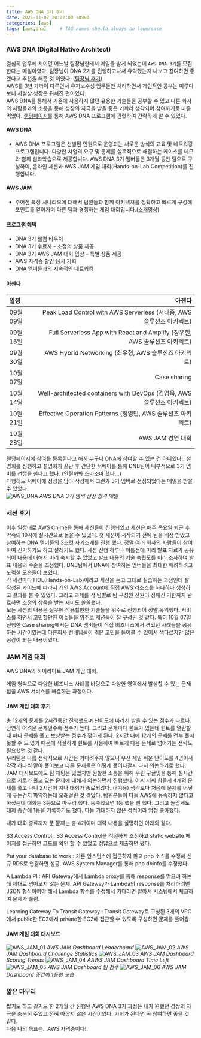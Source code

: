 ```yaml
---
title: AWS DNA 3기 후기
date: 2021-11-07 20:22:00 +0900
categories: [aws]
tags: [aws,dna]     # TAG names should always be lowercase
---
```


### AWS DNA (Digital Native Architect)
 
열심히 업무에 치이던 어느날 팀장님한테서 메일을 받게 되었는데 `AWS DNA 3기`를 모집한다는 메일이였다. 팀장님이 DNA 2기를 진행하고나서 유익했는지 나보고 참여하면 좋겠다고 추천을 해준 것 이였다. ([팀장님 후기](https://www.bogeun.io/50689135-8d99-434f-92d2-4a7c46294eb8))  
AWS를 3년 가까이 다루면서 유지보수성 업무들만 처리하면서 개인적인 공부는 미루다 보니 사실상 성장은 뒤쳐진 편이였다.  
AWS DNA를 통해서 기존에 사용하지 않던 유용한 기술들을 공부할 수 있고 다른 회사의 사람들과의 소통을 통해 성장의 자극을 받을 좋은 기회라 생각되어 참여하기로 마음먹었다. 
[랜딩페이지](https://pages.awscloud.com/kr-aws-dna-online-reg.html)를 통해 AWS DNA 프로그램에 관련하여 간략하게 알 수 있었다. 
  
#### AWS DNA
 
- AWS DNA 프로그램은 선별된 인원으로 운영되는 새로운 방식의 교육 및 네트워킹 프로그램입니다. 다양한 사업의 요구 및 문제를 실무적으로 해결하는 케이스를 데모와 함께 심화학습으로 제공합니다. AWS DNA 3기 멤버들은 3개월 동안 팀으로 구성하여, 온라인 세션과 AWS JAM 게임 대회(Hands-on-Lab Competition)를 진행합니다.

#### AWS JAM
 
- 주어진 특정 시나리오에 대해서 팀원들과 함께 아키텍처를 정확하고 빠르게 구성해 포인트를 얻어가며 다른 팀과 경쟁하는 게임 대회입니다.([소개영상](https://www.youtube.com/watch?v=dSqKmmZsMK4))  
  
#### 프로그램 혜택
 
- DNA 3기 웰컴 바우처
- DNA 3기 수료자 - 소정의 상품 제공
- DNA 3기 AWS JAM 대회 입상 – 특별 상품 제공
- AWS 자격증 할인 응시 기회
- DNA 멤버들과의 지속적인 네트워킹

#### 아젠다
 
| 일정      | 아젠다                                                                    | 
|:----------|-------------------------------------------------------------------------:| 
| 09월 09일 | Peak Load Control with AWS Serverless (서태종, AWS 솔루션즈 아키텍트)      | 
| 09월 16일 | Full Serverless App with React and Amplify (정우철, AWS 솔루션즈 아키텍트) | 
| 09월 30일 | AWS Hybrid Networking (최우형, AWS 솔루션즈 아키텍트)                      | 
| 10월 07일 | Case sharing                                                             | 
| 10월 14일 | Well-architected containers with DevOps (김영욱, AWS 솔루션즈 아키텍트)    | 
| 10월 21일 | Effective Operation Patterns (정영민, AWS 솔루션즈 아키텍트)               | 
| 10월 28일 | AWS JAM 경연 대회                                                         | 
  
  
랜딩페이지에 참여를 등록한다고 해서 누구나 DNA에 참여할 수 있는 건 아니였다;; 설명회를 진행하고 설명회가 끝난 후 간단한 서베이를 통해 DNB팀이 내부적으로 3기 멤버를 선정을 한다고 했다. (안될까봐 조마조마 했다...)  
다행히도 서베이에 정성을 담아 작성해서 그런가 3기 멤버로 선정되었다는 메일을 받을 수 있었다.  
![AWS_DNA](/assets/img/2021-11-07-aws-dna-3기-후기/aws_dna_01.png)
_AWS DNA 3기 멤버 선정 합격 메일_
  
### 세션 후기
 
이후 일정대로 AWS Chime을 통해 세션들이 진행되었고 세션은 매주 목요일 퇴근 후 약속의 19시에 실시간으로 들을 수 있었다. 첫 세션이 시작되기 전에 팀을 배정 받았고 참여하는 DNA 멤버들의 3초컷 자기소개를 진행 했다. 정말 여러 회사의 사람들이 참여하여 신기하기도 하고 설레기도 했다. 세션 진행 하루나 이틀전에 미리 발표 자료가 공유되어 내용에 대해서 미리 숙지할 수 있었고 발표 내용의 기술 숙련도를 미리 조사하여 발표 내용의 수준을 조정했다. DNB팀에서 DNA에 참여하는 멤버들을 최대한 배려하려고 노력한 모습들이 보였다.  
각 세션마다 HOL(Hands-on-Lab)이라고 세션을 듣고 그대로 실습하는 과정인데 잘 작성된 가이드에 따라서 개인 AWS Account에 직접 AWS 리소스를 하나하나 생성하고 결과를 볼 수 있었다. 그리고 과제를 각 팀별로 팀 구성원 전원이 정해진 기한까지 완료하면 소정의 상품을 받는 재미도 쏠쏠했다.  
모든 세션의 내용은 실무에 적용할만한 기술들을 위주로 진행되어 정말 유익했다. 서비스를 하면서 고민할만한 이슈들을 위주로 세션들이 잘 구성된 것 같다. 특히 10월 07일 진행한 Case sharing에서는 DNA 멤버들이 직접 비즈니스에서 겪었던 사례들을 공유하는 시간이였는데 다른회사 선배님들이 겪은 고민을 들어볼 수 있어서 색다르지만 많은 공감이 되는 내용이였다. 
  
### JAM 게임 대회
 
AWS DNA의 하이라이트 JAM 게임 대회.  
 
게임 형식으로 다양한 비즈니스 사례를 바탕으로 다양한 영역에서 발생할 수 있는 문제점을 AWS 서비스를 해결하는 과정이다.  
  
#### JAM 게임 대회 후기
총 12개의 문제를 2시간동안 진행했으며 난이도에 따라서 받을 수 있는 점수가 다르다. 당연히 어려운 문제일수록 점수가 높다. 그리고 문제마다 힌트가 있는데 힌트를 열람할 때 마다 문제를 풀고 보상받는 점수가 깎이게 된다. 2시간 내에 12개의 문제를 전부 풀지 못할 수 도 있기 때문에 적절하게 힌트를 사용하여 빠르게 다음 문제로 넘어가는 전략도 필요했던 것 같다.  
우리팀은 나름 전략적으로 시간은 기다려주지 않으니 우선 제일 쉬운 난이도를 4명이서 각각 하나씩 맡아 풀어보고 다른 문제들은 어떻게 풀어나갈지 다시 의논하기로 했다. JAM 대시보드에도 팀 채팅은 있었지만 원할한 소통을 위해 우린 구글밋을 통해 실시간으로 서로가 풀고 있는 문제에 대해서 의논하면서 진행했다. 어찌 저찌 힘들게 4개의 문제를 풀고 나니 2시간이 지나 대회가 종료되었다..(?띠용) 생각보다 처음에 문제를 어떻게 푸는건지 파악하는데 오래걸린 것 같았다. 팀원분들이 다들 AWS에 능숙하지 않다고 하셨는데 대회는 3등으로 마무리 했다. 능숙했으면 1등 했을 뻔 했다. 그리고 놀랍게도 대회 중간에 1등을 기록하기도 했다. 다들 기대하지 않은 성적이라 엄청 좋아했다.  

내가 대회 종료까지 푼 문제는 총 4개이며 대략 내용을 설명하면 아래와 같다.  
 
S3 Access Control
: S3 Access Control을 적절하게 조정하고 static website 페이지를 접근하면 코드를 확인 할 수 있었고 정답으로 제출하면 됐다.
 
Put your database to work
: 기존 인스턴스에 접근하지 않고 php 소스를 수정해 신규 RDS로 연결하면 성공. AWS System Manager를 통해 php dbinfo를 수정했다.
 
A Lambda PI
: API Gateway에서 Lambda proxy를 통해 response를 받으려 하는데 제대로 넘어오지 않는 문제. API Gateway가 Lambda의 response를 처리하려면 JSON 형식이여야 해서 Lambda 함수를 수정해서 기다리면 알아서 시스템에서 체크하여 문제가 풀림.
 
Learning Gateway To Transit Gateway
: Transit Gateway로 구성된 3개의 VPC에서 public한 EC2에서 private한 EC2에 접근할 수 있도록 구성하면 문제를 풀어감.
  
#### JAM 게임 대회 대시보드
 
![AWS_JAM_01](/assets/img/2021-11-07-aws-dna-3기-후기/aws_jam_01.png)
_AWS JAM Dashboard Leaderboard_
![AWS_JAM_02](/assets/img/2021-11-07-aws-dna-3기-후기/aws_jam_02.png)
_AWS JAM Dashboard Challenge Statistics_
![AWS_JAM_03](/assets/img/2021-11-07-aws-dna-3기-후기/aws_jam_03.png)
_AWS JAM Dashboard Scoring Trends_
![AWS_JAM_04](/assets/img/2021-11-07-aws-dna-3기-후기/aws_jam_04.png)
_AAWS JAM Dashboard Time Left_
![AWS_JAM_05](/assets/img/2021-11-07-aws-dna-3기-후기/aws_jam_05.png)
_AWS JAM Dashboard 팀 점수_
![AWS_JAM_06](/assets/img/2021-11-07-aws-dna-3기-후기/aws_jam_06.png)
_AWS JAM Dashboard 중간에 1등한 모습_
  
### 짧은 마무리
 
짧기도 하고 길기도 한 2개월 간 진행된 AWS DNA 3기 과정은 내가 원했던 성장의 자극을 충분히 주었고 전혀 아깝지 않은 시간이였다. 기회가 된다면 꼭 참여하면 좋을 것 같다.  
다음 나의 목표는.. AWS 자격증이다!.  
  
   
